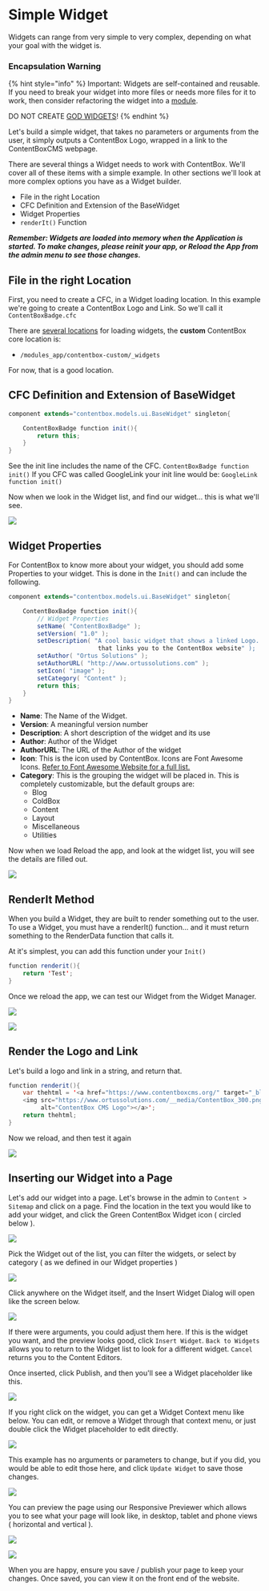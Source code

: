 # Simple Widget

Widgets can range from very simple to very complex, depending on what your goal with the widget is.&#x20;

### Encapsulation Warning

{% hint style="info" %}
Important: Widgets are self-contained and reusable.  If you need to break your widget into more files or needs more files for it to work, then consider refactoring the widget into a [module](../../../usage/using-contentbox/modules/). &#x20;

DO NOT CREATE [GOD WIDGETS](https://en.wikipedia.org/wiki/God\_object)!
{% endhint %}

Let's build a simple widget, that takes no parameters or arguments from the user, it simply outputs a ContentBox Logo, wrapped in a link to the ContentBoxCMS webpage.

There are several things a Widget needs to work with ContentBox. We'll cover all of these items with a simple example. In other sections we'll look at more complex options you have as a Widget builder.

* File in the right Location
* CFC Definition and Extension of the BaseWidget
* Widget Properties
* `renderIt()` Function

_**Remember: Widgets are loaded into memory when the Application is started. To make changes, please reinit your app, or Reload the App from the admin menu to see those changes.**_

## File in the right Location

First, you need to create a CFC, in a Widget loading location. In this example we're going to create a ContentBox Logo and Link. So we'll call it `ContentBoxBadge.cfc`

There are [several locations](./#widget-locations) for loading widgets, the **custom** ContentBox core location is:

* `/modules_app/contentbox-custom/_widgets`

For now, that is a good location.

## CFC Definition and Extension of BaseWidget

```java
component extends="contentbox.models.ui.BaseWidget" singleton{

    ContentBoxBadge function init(){
        return this;
    }
}
```

See the init line includes the name of the CFC. `ContentBoxBadge function init()` If you CFC was called GoogleLink your init line would be: `GoogleLink function init()`

Now when we look in the Widget list, and find our widget... this is what we'll see.

![](../../../assets/cb\_widget\_basis\_nometa.jpg)

## Widget Properties

For ContentBox to know more about your widget, you should add some Properties to your widget. This is done in the `Init()` and can include the following.

```java
component extends="contentbox.models.ui.BaseWidget" singleton{

    ContentBoxBadge function init(){
        // Widget Properties
        setName( "ContentBoxBadge" );
        setVersion( "1.0" );
        setDescription( "A cool basic widget that shows a linked Logo.
                         that links you to the ContentBox website" );
        setAuthor( "Ortus Solutions" );
        setAuthorURL( "http://www.ortussolutions.com" );
        setIcon( "image" );
        setCategory( "Content" );
        return this;
    }
}
```

* **Name**: The Name of the Widget.
* **Version**: A meaningful version number
* **Description**: A short description of the widget and its use
* **Author**: Author of the Widget
* **AuthorURL**: The URL of the Author of the widget
* **Icon**: This is the icon used by ContentBox. Icons are Font Awesome Icons. [Refer to Font Awesome Website for a full list.](http://fontawesome.io/)&#x20;
* **Category**: This is the grouping the widget will be placed in. This is completely customizable, but the default groups are:
  * Blog
  * ColdBox
  * Content
  * Layout
  * Miscellaneous
  * Utilities

Now when we load Reload the app, and look at the widget list, you will see the details are filled out.

![](../../../assets/cb\_widget\_basis\_withmeta.jpg)

## RenderIt Method

When you build a Widget, they are built to render something out to the user. To use a Widget, you must have a renderIt() function... and it must return something to the RenderData function that calls it.

At it's simplest, you can add this function under your `Init()`

```java
function renderit(){
    return 'Test';
}
```

Once we reload the app, we can test our Widget from the Widget Manager.

![](../../../assets/cb\_widget\_reload.jpg)

![](../../../assets/cb\_widget\_test.jpg)

## Render the Logo and Link

Let's build a logo and link in a string, and return that.

```java
function renderit(){
    var thehtml = '<a href="https://www.contentboxcms.org/" target="_blank">
    <img src="https://www.ortussolutions.com/__media/ContentBox_300.png"
         alt="ContentBox CMS Logo"></a>';
    return thehtml;
}
```

Now we reload, and then test it again

![](../../../assets/cb\_widget\_test\_final.jpg)

## Inserting our Widget into a Page

Let's add our widget into a page. Let's browse in the admin to `Content > Sitemap` and click on a page. Find the location in the text you would like to add your widget, and click the Green ContentBox Widget icon ( circled below ).

![](<../../../.gitbook/assets/cb\_widget\_insert (1).jpg>)

Pick the Widget out of the list, you can filter the widgets, or select by category ( as we defined in our Widget properties )

![](<../../../.gitbook/assets/cb\_widget\_insert\_pick (1).jpg>)

Click anywhere on the Widget itself, and the Insert Widget Dialog will open like the screen below.

![](../../../.gitbook/assets/cb\_widget\_insert\_options.jpg)

If there were arguments, you could adjust them here. If this is the widget you want, and the preview looks good, click `Insert Widget`. `Back to Widgets` allows you to return to the Widget list to look for a different widget. `Cancel` returns you to the Content Editors.

Once inserted, click Publish, and then you'll see a Widget placeholder like this.

![](<../../../.gitbook/assets/cb\_widget\_placerholder (1) (1).jpg>)

If you right click on the widget, you can get a Widget Context menu like below. You can edit, or remove a Widget through that context menu, or just double click the Widget placeholder to edit directly.

![](<../../../.gitbook/assets/cb\_widget\_edit (1).jpg>)

This example has no arguments or parameters to change, but if you did, you would be able to edit those here, and click `Update Widget` to save those changes.

![](<../../../.gitbook/assets/cb\_widget\_insert\_edit (1).jpg>)

You can preview the page using our Responsive Previewer which allows you to see what your page will look like, in desktop, tablet and phone views ( horizontal and vertical ).

![](<../../../.gitbook/assets/cb\_widget\_preview (1).jpg>)

![](../../../.gitbook/assets/cb\_widget\_preview2.jpg)

When you are happy, ensure you save / publish your page to keep your changes. Once saved, you can view it on the front end of the website.
